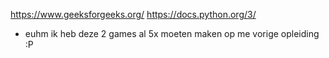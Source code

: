 https://www.geeksforgeeks.org/
https://docs.python.org/3/

- euhm ik heb deze 2 games al 5x moeten maken op me vorige opleiding :P
